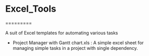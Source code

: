 # Excel_Tools
=========

A suit of Excel templates for automating various tasks 

* Project Manager with Gantt chart.xls : A simple excel sheet for managing simple tasks in a project with single dependency.

